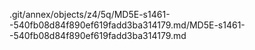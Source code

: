.git/annex/objects/z4/5q/MD5E-s1461--540fb08d84f890ef619fadd3ba314179.md/MD5E-s1461--540fb08d84f890ef619fadd3ba314179.md